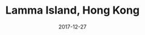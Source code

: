 ---
title: Lamma Island, Hong Kong
date: 2017-12-27
countries:
  - Hong Kong
resources:
  - src: feature.jpg
    params: 
      weight: 0
  - src: DSCF7423.jpg
    params: 
      weight: 1
  - src: DSCF7430.jpg
    params: 
      weight: 2
  - src: DSCF7435.jpg
    params: 
      weight: 3
  - src: DSCF7437.jpg
    params: 
      weight: 4
  - src: DSCF7384.jpg
    params: 
      weight: 5
---
